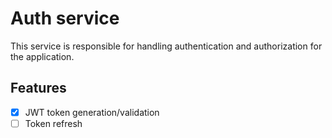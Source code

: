 # Auth service

This service is responsible for handling authentication and authorization for the application.

## Features

- [x] JWT token generation/validation
- [ ] Token refresh
